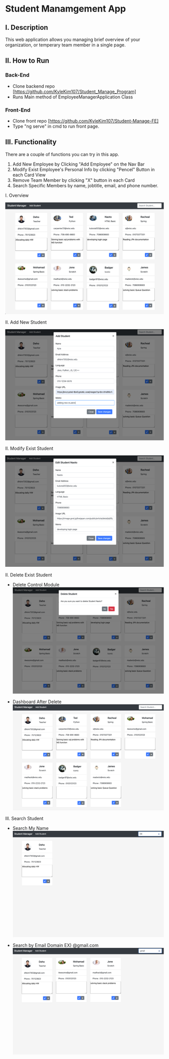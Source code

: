 # Student Manamgement App

## I. Description
This web application allows you managing brief overview of your organization, or temperary team member in a single page.

## II. How to Run

### Back-End
- Clone backend repo [https://github.com/KyleKim107/Student_Manage_Program]
-  Runs Main method of EmployeeManagerApplication Class

### Front-End
- Clone front repo [https://github.com/KyleKim107/Student-Manage-FE]
- Type "ng serve" in cmd to run front page.


## III. Functionality
There are a couple of functions you can try in this app.
1. Add New Employee by Clicking "Add Employee" on the Nav Bar
2. Modify Exist Employee's Personal Info by clicking "Pencel" Button in each Card View
3. Remove Team Member by clicking "X" button in each Card
4. Search Specific Members by name, jobtitle, email, and phone number.

I. Overview

![Overview](images/2021-10-04-00-51-29.png)

II. Add New Student

![Add](images/2021-10-04-00-58-12.png)

II. Modify Exist Student

![Modify](images/2021-10-04-00-59-20.png)

II. Delete Exist Student

- Delete Control Module
![Delete](images/2021-10-04-01-00-07.png)

- Dashboard After Delete
![Dashboard After Delete](images/2021-10-04-01-00-42.png)

III. Search Student

- Search My Name
![Search by Name](images/2021-10-04-01-01-24.png)

- Search by Email Domain EX) @gmail.com
![Search by Email Domain](images/2021-10-04-01-02-33.png)